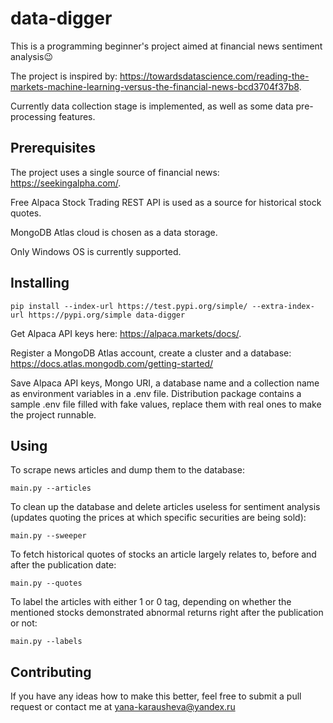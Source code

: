 # data-digger

This is a programming beginner's project aimed at financial news sentiment analysis:wink:

The project is inspired by: https://towardsdatascience.com/reading-the-markets-machine-learning-versus-the-financial-news-bcd3704f37b8.

Currently data collection stage is implemented, as well as some data pre-processing features.


## Prerequisites
The project uses a single source of financial news: https://seekingalpha.com/.

Free Alpaca Stock Trading REST API is used as a source for historical stock quotes. 

MongoDB Atlas cloud is chosen as a data storage.  

Only Windows OS is currently supported.


## Installing
    pip install --index-url https://test.pypi.org/simple/ --extra-index-url https://pypi.org/simple data-digger
 
Get Alpaca API keys here: https://alpaca.markets/docs/.

Register a MongoDB Atlas account, create a cluster and a database: https://docs.atlas.mongodb.com/getting-started/ 

Save Alpaca API keys, Mongo URI, a database name and a collection name as environment variables in a .env file.
Distribution package contains a sample .env file filled with fake values, replace them with real ones to make the project runnable.

## Using
To scrape news articles and dump them to the database: 

    main.py --articles
    
To clean up the database and delete articles useless for sentiment analysis (updates quoting the prices at which specific securities are being sold):

    main.py --sweeper
    
To fetch historical quotes of stocks an article largely relates to, before and after the publication date:

    main.py --quotes

To label the articles with either 1 or 0 tag, depending on whether the mentioned stocks demonstrated abnormal returns right after the publication or not:

    main.py --labels

## Contributing 

If you have any ideas how to make this better, feel free to submit a pull request or contact me at yana-karausheva@yandex.ru


